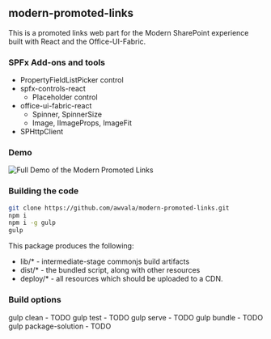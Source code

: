 ## modern-promoted-links

This is a promoted links web part for the Modern SharePoint experience built with React and the Office-UI-Fabric.  

### SPFx Add-ons and tools
* PropertyFieldListPicker control
* spfx-controls-react
    * Placeholder control
* office-ui-fabric-react
    * Spinner, SpinnerSize
    * Image, IImageProps, ImageFit
* SPHttpClient

### Demo

![Full Demo of the Modern Promoted Links](../assets/ModernPromotedLinks.gif)

### Building the code

```bash
git clone https://github.com/awvala/modern-promoted-links.git
npm i
npm i -g gulp
gulp
```

This package produces the following:

* lib/* - intermediate-stage commonjs build artifacts
* dist/* - the bundled script, along with other resources
* deploy/* - all resources which should be uploaded to a CDN.

### Build options

gulp clean - TODO
gulp test - TODO
gulp serve - TODO
gulp bundle - TODO
gulp package-solution - TODO

